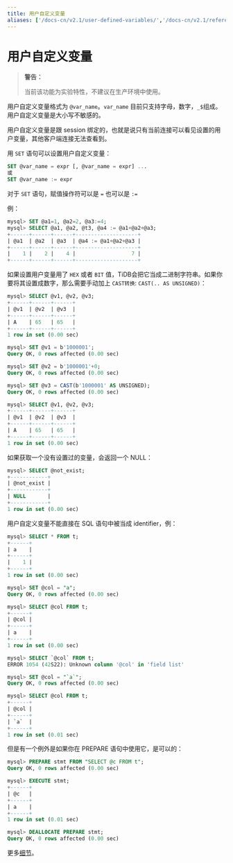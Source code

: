 ```yaml
---
title: 用户自定义变量
aliases: ['/docs-cn/v2.1/user-defined-variables/','/docs-cn/v2.1/reference/sql/language-structure/user-defined-variables/']
---
```


# 用户自定义变量

> **警告：**
>
> 当前该功能为实验特性，不建议在生产环境中使用。

用户自定义变量格式为 `@var_name`。`var_name` 目前只支持字母，数字，`_$`组成。用户自定义变量是大小写不敏感的。

用户自定义变量是跟 session 绑定的，也就是说只有当前连接可以看见设置的用户变量，其他客户端连接无法查看到。

用 `SET` 语句可以设置用户自定义变量：

```sql
SET @var_name = expr [, @var_name = expr] ...
或
SET @var_name := expr
```

对于 `SET` 语句，赋值操作符可以是 `=` 也可以是 `:=`

例：

```sql
mysql> SET @a1=1, @a2=2, @a3:=4;
mysql> SELECT @a1, @a2, @t3, @a4 := @a1+@a2+@a3;
+------+------+------+--------------------+
| @a1  | @a2  | @a3  | @a4 := @a1+@a2+@a3 |
+------+------+------+--------------------+
|    1 |    2 |    4 |                  7 |
+------+------+------+--------------------+
```

如果设置用户变量用了 `HEX` 或者 `BIT` 值，TiDB会把它当成二进制字符串。如果你要将其设置成数字，那么需要手动加上 `CAST转换`: `CAST(.. AS UNSIGNED)`：

```sql
mysql> SELECT @v1, @v2, @v3;
+------+------+------+
| @v1  | @v2  | @v3  |
+------+------+------+
| A    | 65   | 65   |
+------+------+------+
1 row in set (0.00 sec)

mysql> SET @v1 = b'1000001';
Query OK, 0 rows affected (0.00 sec)

mysql> SET @v2 = b'1000001'+0;
Query OK, 0 rows affected (0.00 sec)

mysql> SET @v3 = CAST(b'1000001' AS UNSIGNED);
Query OK, 0 rows affected (0.00 sec)

mysql> SELECT @v1, @v2, @v3;
+------+------+------+
| @v1  | @v2  | @v3  |
+------+------+------+
| A    | 65   | 65   |
+------+------+------+
1 row in set (0.00 sec)
```

如果获取一个没有设置过的变量，会返回一个 NULL：

```sql
mysql> SELECT @not_exist;
+------------+
| @not_exist |
+------------+
| NULL       |
+------------+
1 row in set (0.00 sec)
```

用户自定义变量不能直接在 SQL 语句中被当成 identifier，例：

```sql
mysql> SELECT * FROM t;
+------+
| a    |
+------+
|    1 |
+------+
1 row in set (0.00 sec)

mysql> SET @col = "a";
Query OK, 0 rows affected (0.00 sec)

mysql> SELECT @col FROM t;
+------+
| @col |
+------+
| a    |
+------+
1 row in set (0.00 sec)

mysql> SELECT `@col` FROM t;
ERROR 1054 (42S22): Unknown column '@col' in 'field list'

mysql> SET @col = "`a`";
Query OK, 0 rows affected (0.00 sec)

mysql> SELECT @col FROM t;
+------+
| @col |
+------+
| `a`  |
+------+
1 row in set (0.01 sec)
```

但是有一个例外是如果你在 PREPARE 语句中使用它，是可以的：

```sql
mysql> PREPARE stmt FROM "SELECT @c FROM t";
Query OK, 0 rows affected (0.00 sec)

mysql> EXECUTE stmt;
+------+
| @c   |
+------+
| a    |
+------+
1 row in set (0.01 sec)

mysql> DEALLOCATE PREPARE stmt;
Query OK, 0 rows affected (0.00 sec)
```

更多[细节](https://dev.mysql.com/doc/refman/5.7/en/user-variables.html)。
